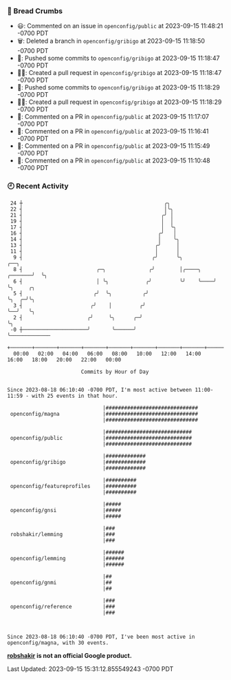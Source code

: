 ### 🍞 Bread Crumbs

 * 😃: Commented on an issue in `openconfig/public` at 2023-09-15 11:48:21 -0700 PDT
 * 🗑: Deleted a branch in `openconfig/gribigo` at 2023-09-15 11:18:50 -0700 PDT
 * 🚢: Pushed some commits to `openconfig/gribigo` at 2023-09-15 11:18:47 -0700 PDT
 * ✍🏼: Created a pull request in `openconfig/gribigo` at 2023-09-15 11:18:47 -0700 PDT
 * 🚢: Pushed some commits to `openconfig/gribigo` at 2023-09-15 11:18:29 -0700 PDT
 * ✍🏼: Created a pull request in `openconfig/gribigo` at 2023-09-15 11:18:29 -0700 PDT
 * 💬: Commented on a PR in  `openconfig/public` at 2023-09-15 11:17:07 -0700 PDT
 * 💬: Commented on a PR in  `openconfig/public` at 2023-09-15 11:16:41 -0700 PDT
 * 💬: Commented on a PR in  `openconfig/public` at 2023-09-15 11:15:49 -0700 PDT
 * 💬: Commented on a PR in  `openconfig/public` at 2023-09-15 11:10:48 -0700 PDT

### 🕘 Recent Activity
```
 24 ┼                                              ╭╮
 22 ┤                                              │╰╮
 21 ┤                                             ╭╯ │
 19 ┤                                             │  │
 17 ┤                                             │  ╰╮
 16 ┤                                            ╭╯   │
 14 ┤                                            │    ╰╮
 13 ┤                                           ╭╯     │
 11 ┤                                           │      │
  9 ┤                                          ╭╯      ╰╮                  ╭──╮
  8 ┤                        ╭─╮              ╭╯        │╭────╮    ╭───────╯  ╰╮
  6 ┤                        │ ╰╮            ╭╯         ╰╯    ╰────╯           ╰╮     ╭╮
  5 ┤                       ╭╯  ╰╮          ╭╯                                  ╰╮  ╭─╯╰╮
  3 ┤                      ╭╯    │         ╭╯                                    ╰──╯   ╰╮
  2 ┤                     ╭╯     ╰╮      ╭─╯                                             ╰╮
 -0 ┼─────────────────────╯       ╰──────╯                                                ╰─────────────
    +───────+───────+───────+───────+───────+───────+───────+───────+───────+───────+───────+───────+────
  00:00   02:00   04:00   06:00   08:00   10:00   12:00   14:00   16:00   18:00   20:00   22:00   00:00   

						Commits by Hour of Day


Since 2023-08-18 06:10:40 -0700 PDT, I'm most active between 11:00-11:59 - with 25 events in that hour.

```



```
                               |##############################
 openconfig/magna              |##############################
                               |##############################

                               |############################
 openconfig/public             |############################
                               |############################

                               |#############
 openconfig/gribigo            |#############
                               |#############

                               |##########
 openconfig/featureprofiles    |##########
                               |##########

                               |#####
 openconfig/gnsi               |#####
                               |#####

                               |###
 robshakir/lemming             |###
                               |###

                               |######
 openconfig/lemming            |######
                               |######

                               |##
 openconfig/gnmi               |##
                               |##

                               |###
 openconfig/reference          |###
                               |###



Since 2023-08-18 06:10:40 -0700 PDT, I've been most active in openconfig/magna, with 30 events.

```
**[robshakir](mailto:robjs@google.com) is not an official Google product.**  


Last Updated: 2023-09-15 15:31:12.855549243 -0700 PDT
